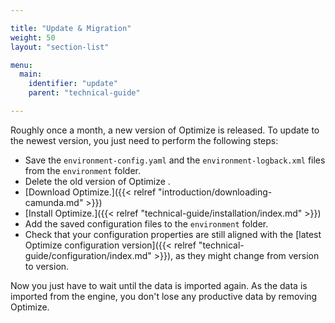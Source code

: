 ```yaml
---

title: "Update & Migration"
weight: 50
layout: "section-list"

menu:
  main:
    identifier: "update"
    parent: "technical-guide"

---
```


Roughly once a month, a new version of Optimize is released. To update to the newest version, you just need to perform the following steps:

* Save the `environment-config.yaml` and the `environment-logback.xml` files from the `environment` folder.
* Delete the old version of Optimize .
* [Download Optimize.]({{< relref "introduction/downloading-camunda.md" >}})
* [Install Optimize.]({{< relref "technical-guide/installation/index.md" >}})
* Add the saved configuration files to the `environment` folder.
* Check that your configuration properties are still aligned with the [latest Optimize configuration version]({{< relref "technical-guide/configuration/index.md" >}}), as they might change from version to version.

Now you just have to wait until the data is imported again. As the data is imported from the engine, you don't lose any productive data by removing Optimize.
